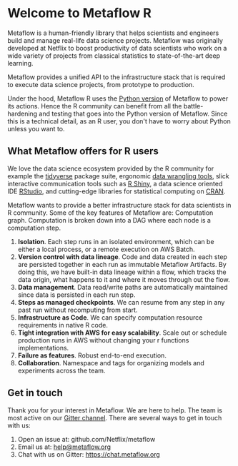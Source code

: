 # Welcome to Metaflow R 
Metaflow is a human-friendly library that helps scientists and engineers build and manage real-life data science projects. Metaflow was originally developed at Netflix to boost productivity of data scientists who work on a wide variety of projects from classical statistics to state-of-the-art deep learning.

Metaflow provides a unified API to the infrastructure stack that is required to execute data science projects, from prototype to production.

Under the hood, Metaflow R uses the [Python version](https://docs.metaflow.org) of Metaflow to power its actions. Hence the R community can benefit from all the battle-hardening and testing that goes into the Python version of Metaflow. Since this is a technical detail, as an R user, you don't have to worry about Python unless you want to.

## What Metaflow offers for R users
We love the data science ecosystem provided by the R community for example the [tidyverse](https://tidyverse.org) package suite, ergonomic [data wrangling tools](https://dplyr.tidyverse.org/), slick interactive communication tools such as [R Shiny](https://shiny.rstudio.com/), a data science oriented IDE [RStudio](https://rstudio.com/), and cutting-edge libraries for statistical computing on [CRAN](https://cran.r-project.org/web/packages/available_packages_by_name.html). 

Metaflow wants to provide a better infrastructure stack for data scientists in R community. Some of the key features of Metaflow are:
Computation graph. Computation is broken down into a DAG where each node is a computation step.
1. **Isolation**. Each step runs in an isolated environment, which can be either a local process, or a remote execution on AWS Batch. 
2. **Version control with data lineage**. Code and data created in each step are persisted together in each run as immutable Metaflow Artifacts. By doing this, we have built-in data lineage within a flow, which tracks the data origin, what happens to it and where it moves through out the flow.
3. **Data management**. Data read/write paths are automatically maintained since data is persisted in each run step. 
4. **Steps as managed checkpoints**. We can resume from any step in any past run without recomputing from start.
5. **Infrastructure as Code**. We can specify computation resource requirements in native R code.
6. **Tight integration with AWS for easy scalability**. Scale out or schedule production runs in AWS without changing your r functions implementations.
7. **Failure as features**. Robust end-to-end execution.
8. **Collaboration**. Namespace and tags for organizing models and experiments across the team.

## Get in touch
Thank you for your interest in Metaflow. We are here to help. The team is most active on our [Gitter channel](https://chat.metaflow.org). There are several ways to get in touch with us:
1. Open an issue at: github.com/Netflix/metaflow 
2. Email us at: help@metaflow.org
3. Chat with us on Gitter: https://chat.metaflow.org